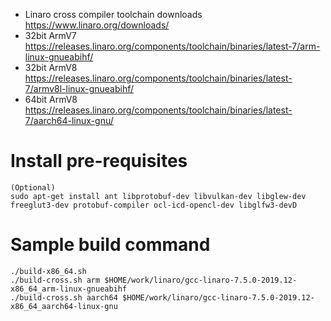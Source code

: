 * Linaro cross compiler toolchain downloads
https://www.linaro.org/downloads/
* 32bit ArmV7
https://releases.linaro.org/components/toolchain/binaries/latest-7/arm-linux-gnueabihf/
* 32bit ArmV8
https://releases.linaro.org/components/toolchain/binaries/latest-7/armv8l-linux-gnueabihf/
* 64bit ArmV8
https://releases.linaro.org/components/toolchain/binaries/latest-7/aarch64-linux-gnu/

# Install pre-requisites
```
(Optional)
sudo apt-get install ant libprotobuf-dev libvulkan-dev libglew-dev freeglut3-dev protobuf-compiler ocl-icd-opencl-dev libglfw3-devD
```
# Sample build command
```
./build-x86_64.sh
./build-cross.sh arm $HOME/work/linaro/gcc-linaro-7.5.0-2019.12-x86_64_arm-linux-gnueabihf
./build-cross.sh aarch64 $HOME/work/linaro/gcc-linaro-7.5.0-2019.12-x86_64_aarch64-linux-gnu

```